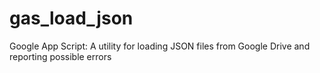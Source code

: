 # gas_load_json
Google App Script: A utility for loading JSON files from Google Drive and reporting possible errors
